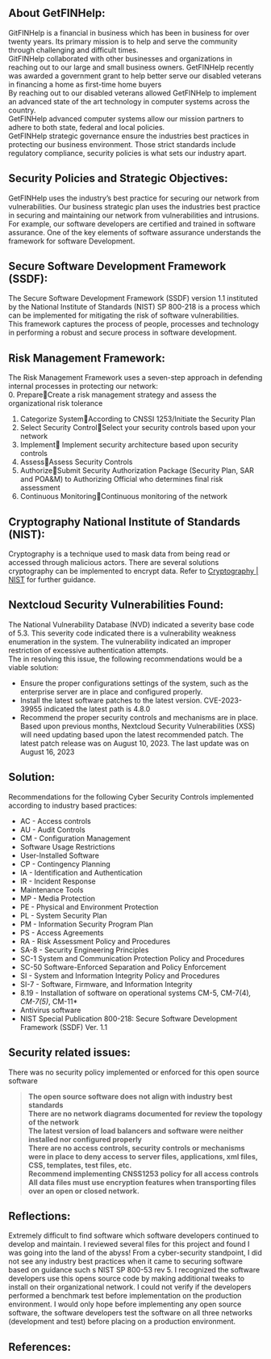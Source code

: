 ## About GetFINHelp:  

GitFINHelp is a financial in business which has been in business for over twenty years. Its primary mission is to help and serve the community through challenging and difficult times.  
GitFINHelp  collaborated with other businesses and organizations in reaching out to our large and small business owners. GetFINHelp recently was awarded a government grant to help better serve our disabled veterans in financing a home as first-time home buyers  
By reaching out to our disabled veterans allowed GetFINHelp to implement an advanced state of the art technology in computer systems across the country.  
GetFINHelp advanced computer systems allow our mission partners to adhere to both state, federal and local policies.  
GetFINHelp strategic governance ensure the industries best practices in protecting our business environment. Those strict standards include regulatory compliance, security policies is what sets our industry apart.  

## Security Policies and Strategic Objectives:  

GetFINHelp uses the industry’s best practice for securing our network from vulnerabilities. Our business strategic plan uses the industries best practice in securing and maintaining our network from vulnerabilities and intrusions.  
For example, our software developers are certified and trained in software assurance. One of the key elements of software assurance understands the framework for software Development.  

## Secure Software Development Framework (SSDF):  

The Secure Software Development Framework (SSDF) version 1.1 instituted by the National Institute of Standards (NIST) SP 800-218 is a process which can be implemented for mitigating the risk of software vulnerabilities.  
This framework captures the process of people, processes and technology in performing a robust and secure process in software development.  

## Risk Management Framework:  

The Risk Management Framework uses a seven-step approach in defending internal processes in protecting our network:  
0. PrepareCreate a risk management strategy and assess the organizational risk tolerance
1. Categorize SystemAccording to CNSSI 1253/Initiate the Security Plan
2. Select Security ControlSelect your security controls based upon your network
3. Implement Implement security architecture based upon security controls
4. AssessAssess Security Controls
5. AuthorizeSubmit Security Authorization Package (Security Plan, SAR and POA&M) to Authorizing Official who determines final risk assessment
6. Continuous MonitoringContinuous monitoring of the network  

## Cryptography National Institute of Standards (NIST):  

Cryptography is a technique used to mask data from being read or accessed through malicious actors. There are several solutions cryptography can be implemented to encrypt data. Refer to [Cryptography | NIST](https://www.nist.gov/cryptography) for further guidance.  

## Nextcloud Security Vulnerabilities Found:  

The National Vulnerability Database (NVD) indicated a severity base code of 5.3. This severity code indicated there is a vulnerability weakness enumeration in the system. The vulnerability indicated an improper restriction of excessive authentication attempts.  
The in resolving this issue, the following recommendations would be a viable solution:  
* Ensure the proper configurations settings of the system, such as the enterprise server are in place and configured properly.  
* Install the latest software patches to the latest version.  CVE-2023-39955 indicated the latest path is 4.8.0  
* Recommend the proper security controls and mechanisms are in place.  
Based upon previous months, Nextcloud Security Vulnerabilities (XSS) will need updating based upon the latest recommended patch. The latest patch release was on August 10, 2023. The last update was on August 16, 2023  

## Solution:  

Recommendations for the following Cyber Security Controls implemented according to industry based practices:  
* AC - Access controls  
* AU - Audit Controls  
* CM - Configuration Management  
* Software Usage Restrictions  
* User-Installed Software  
* CP - Contingency Planning  
* IA - Identification and Authentication  
* IR - Incident Response  
* Maintenance Tools  
* MP - Media Protection  
* PE - Physical and Environment Protection  
* PL - System Security Plan  
* PM - Information Security Program Plan  
* PS - Access Agreements  
* RA - Risk Assessment Policy and Procedures  
* SA-8 - Security Engineering Principles  
* SC-1 System and Communication Protection Policy and Procedures  
* SC-50 Software-Enforced Separation and Policy Enforcement  
* SI - System and Information Integrity Policy and Procedures  
* SI-7 - Software, Firmware, and Information Integrity  
* 8.19 - Installation of software on operational systems CM-5, CM-7(4)*, CM-7(5)*, CM-11*  
* Antivirus software  
* NIST Special Publication 800-218: Secure Software Development Framework (SSDF) Ver. 1.1  

## Security related issues:  

There was no security policy implemented or enforced for this open source software  
> **The open source software does not align with industry best standards**  
> **There are no network diagrams documented for review the topology of the network**  
> **The latest version of load balancers and software were neither installed nor configured properly**  
> **There are no access controls, security controls or mechanisms were in place to deny access to server files, applications, xml files, CSS, templates, test files, etc.**  
> **Recommend implementing CNSS1253 policy for all access controls**  
> **All data files must use encryption features when transporting files over an open or closed network.**  

## Reflections:  

Extremely difficult to find software which software developers continued to develop and maintain. I reviewed several files for this project and found I was going into the land of the abyss! From a cyber-security standpoint, I did not see any industry best practices when it came to securing software based on guidance such s NIST SP 800-53 rev 5. I recognized the software developers use this opens source code by making additional tweaks to install on their organizational network. I could not verify if the developers performed a benchmark test before implementation on the production environment. I would only hope before implementing any open source software, the software developers test the software on all three networks (development and test) before placing on a production environment.  

## References:
